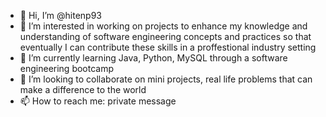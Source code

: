 - 👋 Hi, I’m @hitenp93
- 👀 I’m interested in working on projects to enhance my knowledge and understanding of software engineering concepts and practices so that eventually I can contribute these skills in a proffestional industry setting 
- 🌱 I’m currently learning Java, Python, MySQL through a software engineering bootcamp
- 💞️ I’m looking to collaborate on mini projects, real life problems that can make a difference to the world
- 📫 How to reach me: private message  

<!---
hitenp93/hitenp93 is a ✨ special ✨ repository because its `README.md` (this file) appears on your GitHub profile.
You can click the Preview link to take a look at your changes.
--->
